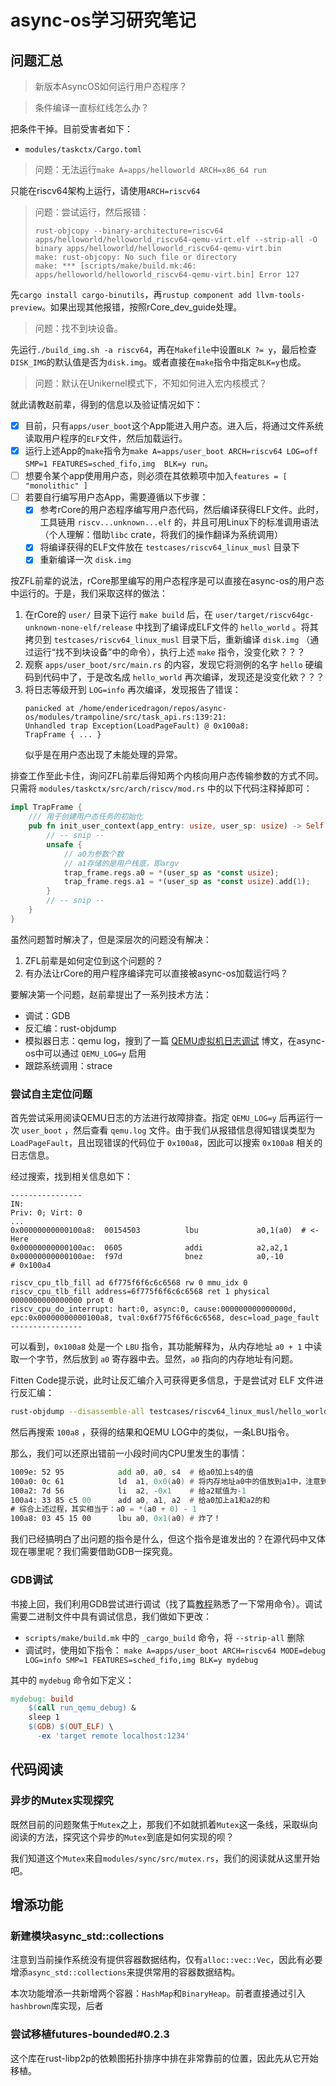 # async-os学习研究笔记

## 问题汇总

> 新版本AsyncOS如何运行用户态程序？



> 条件编译一直标红线怎么办？

把条件干掉。目前受害者如下：

- `modules/taskctx/Cargo.toml`

> 问题：无法运行`make A=apps/helloworld ARCH=x86_64 run`

只能在riscv64架构上运行，请使用`ARCH=riscv64`

> 问题：尝试运行，然后报错：
>
> ```
> rust-objcopy --binary-architecture=riscv64 apps/helloworld/helloworld_riscv64-qemu-virt.elf --strip-all -O binary apps/helloworld/helloworld_riscv64-qemu-virt.bin
> make: rust-objcopy: No such file or directory
> make: *** [scripts/make/build.mk:46: apps/helloworld/helloworld_riscv64-qemu-virt.bin] Error 127
> ```

先`cargo install cargo-binutils`，再`rustup component add llvm-tools-preview`。如果出现其他报错，按照rCore_dev_guide处理。

> 问题：找不到块设备。

先运行`./build_img.sh -a riscv64`，再在`Makefile`中设置`BLK ?= y`，最后检查`DISK_IMG`的默认值是否为`disk.img`。或者直接在`make`指令中指定`BLK=y`也成。

> 问题：默认在Unikernel模式下，不知如何进入宏内核模式？

就此请教赵前辈，得到的信息以及验证情况如下：

- [x] 目前，只有`apps/user_boot`这个App能进入用户态。进入后，将通过文件系统读取用户程序的`ELF`文件，然后加载运行。
- [x] 运行上述App的`make`指令为`make A=apps/user_boot ARCH=riscv64 LOG=off SMP=1 FEATURES=sched_fifo,img  BLK=y run`。
- [ ] 想要令某个app使用用户态，则必须在其依赖项中加入`features = [ "monolithic" ]`
- [ ] 若要自行编写用户态App，需要遵循以下步骤：
  - [x] 参考rCore的用户态程序编写用户态代码，然后编译获得ELF文件。此时，工具链用 `riscv...unknown...elf` 的，并且可用Linux下的标准调用语法（个人理解：借助`libc` crate，将我们的操作翻译为系统调用）
  - [x] 将编译获得的ELF文件放在 `testcases/riscv64_linux_musl` 目录下
  - [x] 重新编译一次 `disk.img`

按ZFL前辈的说法，rCore那里编写的用户态程序是可以直接在async-os的用户态中运行的。于是，我们采取这样的做法：

1. 在rCore的 `user/` 目录下运行 `make build` 后，在 `user/target/riscv64gc-unknown-none-elf/release` 中找到了编译成ELF文件的 `hello_world` 。将其拷贝到 `testcases/riscv64_linux_musl` 目录下后，重新编译 `disk.img` （通过运行“找不到块设备”中的命令），执行上述 `make` 指令，没变化欸？？？
2. 观察 `apps/user_boot/src/main.rs` 的内容，发现它将测例的名字 `hello` 硬编码到代码中了，于是改名成 `hello_world` 再次编译，发现还是没变化欸？？？
3. 将日志等级开到 `LOG=info` 再次编译，发现报告了错误：
   ```no_run
   panicked at /home/endericedragon/repos/async-os/modules/trampoline/src/task_api.rs:139:21:
   Unhandled trap Exception(LoadPageFault) @ 0x100a8:
   TrapFrame { ... }
   ```
   似乎是在用户态出现了未能处理的异常。

排查工作至此卡住，询问ZFL前辈后得知两个内核向用户态传输参数的方式不同。只需将 `modules/taskctx/src/arch/riscv/mod.rs` 中的以下代码注释掉即可：

```rust
impl TrapFrame {
    /// 用于创建用户态任务的初始化
    pub fn init_user_context(app_entry: usize, user_sp: usize) -> Self {
        // -- snip --
        unsafe {
            // a0为参数个数
            // a1存储的是用户栈底，即argv
            trap_frame.regs.a0 = *(user_sp as *const usize);
            trap_frame.regs.a1 = *(user_sp as *const usize).add(1);
        }
        // -- snip --
    }
}
```

虽然问题暂时解决了，但是深层次的问题没有解决：

1. ZFL前辈是如何定位到这个问题的？
2. 有办法让rCore的用户程序编译完可以直接被async-os加载运行吗？

要解决第一个问题，赵前辈提出了一系列技术方法：

- 调试：GDB
- 反汇编：rust-objdump
- 模拟器日志：qemu log，搜到了一篇 [QEMU虚拟机日志调试](https://www.baeldung.com/linux/qemu-vm-logging-debugging) 博文，在async-os中可以通过 `QEMU_LOG=y` 启用
- 跟踪系统调用：strace

### 尝试自主定位问题

首先尝试采用阅读QEMU日志的方法进行故障排查。指定 `QEMU_LOG=y` 后再运行一次 `user_boot` ，然后查看 `qemu.log` 文件。由于我们从报错信息得知错误类型为 `LoadPageFault`，且出现错误的代码位于 `0x100a8`，因此可以搜索 `0x100a8` 相关的日志信息。

经过搜索，找到相关信息如下：

```
----------------
IN:
Priv: 0; Virt: 0
...
0x00000000000100a8:  00154503          lbu             a0,1(a0)  # <- Here
0x00000000000100ac:  0605              addi            a2,a2,1
0x00000000000100ae:  f97d              bnez            a0,-10          # 0x100a4

riscv_cpu_tlb_fill ad 6f775f6f6c6c6568 rw 0 mmu_idx 0
riscv_cpu_tlb_fill address=6f775f6f6c6c6568 ret 1 physical 0000000000000000 prot 0
riscv_cpu_do_interrupt: hart:0, async:0, cause:000000000000000d, epc:0x00000000000100a8, tval:0x6f775f6f6c6c6568, desc=load_page_fault
----------------
```

可以看到，`0x100a8` 处是一个 `LBU` 指令，其功能解释为，从内存地址 `a0 + 1` 中读取一个字节，然后放到 `a0` 寄存器中去。显然，`a0` 指向的内存地址有问题。

Fitten Code提示说，此时让反汇编介入可获得更多信息，于是尝试对 ELF 文件进行反汇编：

```sh
rust-objdump --disassemble-all testcases/riscv64_linux_musl/hello_world > disassemble.txt
```

然后再搜索 `100a8` ，获得的结果和QEMU LOG中的类似，一条LBU指令。

那么，我们可以还原出错前一小段时间内CPU里发生的事情：

```asm
1009e: 52 95        	add	a0, a0, s4  # 给a0加上s4的值
100a0: 0c 61        	ld	a1, 0x0(a0) # 将内存地址a0中的值放到a1中，注意到此时读内存是正常的
100a2: 7d 56        	li	a2, -0x1    # 给a2赋值为-1
100a4: 33 85 c5 00  	add	a0, a1, a2  # 给a0加上a1和a2的和
# 综合上述过程，其实相当于：a0 = *(a0 + 0) - 1
100a8: 03 45 15 00  	lbu	a0, 0x1(a0) # 炸了！
```

我们已经搞明白了出问题的指令是什么，但这个指令是谁发出的？在源代码中又体现在哪里呢？我们需要借助GDB一探究竟。

### GDB调试

书接上回，我们利用GDB尝试进行调试（找了篇[教程](https://www.cnblogs.com/lvdongjie/p/8994092.html)熟悉了一下常用命令）。调试需要二进制文件中具有调试信息，我们做如下更改：
- `scripts/make/build.mk` 中的 `_cargo_build` 命令，将 `--strip-all` 删除
- 调试时，使用如下指令： `make A=apps/user_boot ARCH=riscv64 MODE=debug LOG=info SMP=1 FEATURES=sched_fifo,img BLK=y mydebug`

其中的 `mydebug` 命令如下定义：

```makefile
mydebug: build
	$(call run_qemu_debug) &
	sleep 1
	$(GDB) $(OUT_ELF) \
	  -ex 'target remote localhost:1234'
```

## 代码阅读

### 异步的Mutex实现探究

既然目前的问题聚焦于`Mutex`之上，那我们不如就抓着`Mutex`这一条线，采取纵向阅读的方法，探究这个异步的`Mutex`到底是如何实现的呗？

我们知道这个`Mutex`来自`modules/sync/src/mutex.rs`，我们的阅读就从这里开始吧。

## 增添功能

### 新建模块async_std::collections

注意到当前操作系统没有提供容器数据结构，仅有`alloc::vec::Vec`，因此有必要增添`async_std::collections`来提供常用的容器数据结构。

本次功能增添一共新增两个容器：`HashMap`和`BinaryHeap`。前者直接通过引入`hashbrown`库实现，后者

### 尝试移植futures-bounded#0.2.3

这个库在rust-libp2p的依赖图拓扑排序中排在非常靠前的位置，因此先从它开始移植。
